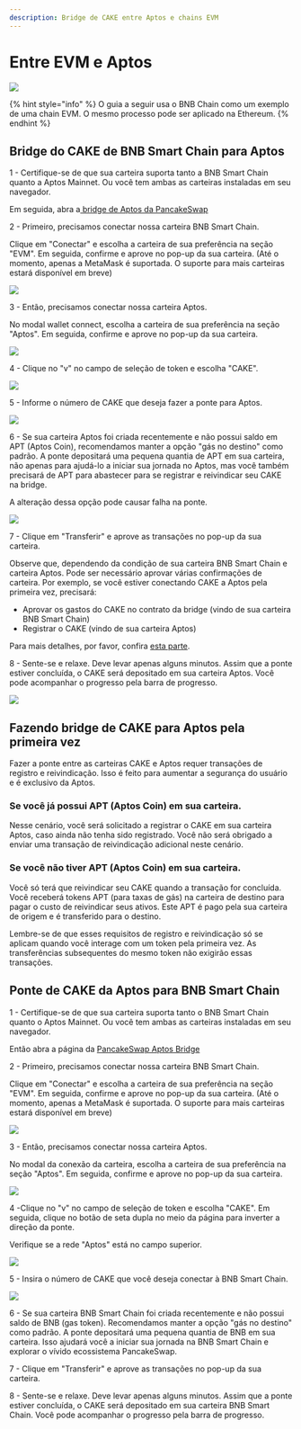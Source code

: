 ```yaml
---
description: Bridge de CAKE entre Aptos e chains EVM
---
```


# Entre EVM e Aptos



![](https://1397868517-files.gitbook.io/\~/files/v0/b/gitbook-x-prod.appspot.com/o/spaces%2F-MHREX7DHcljbY5IkjgJ-1972196547%2Fuploads%2FhbVsTxyjJyeQ4nitrT2R%2Fimage.png?alt=media\&token=87135c3d-49f3-451b-9916-b3e75b175285)

{% hint style="info" %}
O guia a seguir usa o BNB Chain como um exemplo de uma chain EVM. O mesmo processo pode ser aplicado na Ethereum.
{% endhint %}

## Bridge do CAKE de BNB Smart Chain para Aptos&#x20;

1 - Certifique-se de que sua carteira suporta tanto a BNB Smart Chain quanto a Aptos Mainnet. Ou você tem ambas as carteiras instaladas em seu navegador.&#x20;

Em seguida, abra a[ bridge de Aptos da PancakeSwap](https://bridge.pancakeswap.finance/aptos)

2 - Primeiro, precisamos conectar nossa carteira BNB Smart Chain.

Clique em "Conectar" e escolha a carteira de sua preferência na seção "EVM". Em seguida, confirme e aprove no pop-up da sua carteira. (Até o momento, apenas a MetaMask é suportada. O suporte para mais carteiras estará disponível em breve)

![](<../../.gitbook/assets/image (7) (1) (2).png>)

3 - Então, precisamos conectar nossa carteira Aptos.&#x20;

No modal wallet connect, escolha a carteira de sua preferência na seção "Aptos". Em seguida, confirme e aprove no pop-up da sua carteira.

![](<../../.gitbook/assets/image (8) (1) (2).png>)

4 - Clique no "v" no campo de seleção de token e escolha "CAKE".

![](<../../.gitbook/assets/image (10).png>)

5 - Informe o número de CAKE que deseja fazer a ponte para Aptos.

![](<../../.gitbook/assets/image (9) (4).png>)

6 - Se sua carteira Aptos foi criada recentemente e não possui saldo em APT (Aptos Coin), recomendamos manter a opção "gás no destino" como padrão. A ponte depositará uma pequena quantia de APT em sua carteira, não apenas para ajudá-lo a iniciar sua jornada no Aptos, mas você também precisará de APT para abastecer para se registrar e reivindicar seu CAKE na bridge.&#x20;

A alteração dessa opção pode causar falha na ponte.

![](<../../.gitbook/assets/image (6) (5).png>)

7 - Clique em "Transferir" e aprove as transações no pop-up da sua carteira.&#x20;

Observe que, dependendo da condição de sua carteira BNB Smart Chain e carteira Aptos. Pode ser necessário aprovar várias confirmações de carteira. Por exemplo, se você estiver conectando CAKE a Aptos pela primeira vez, precisará:&#x20;

* Aprovar os gastos do CAKE no contrato da bridge (vindo de sua carteira BNB Smart Chain)&#x20;
* Registrar o CAKE (vindo de sua carteira Aptos)&#x20;

Para mais detalhes, por favor, confira [esta parte](entre-evm-e-aptos.md#bridging-cake-to-aptos-for-the-first-time).



8 - Sente-se e relaxe. Deve levar apenas alguns minutos. Assim que a ponte estiver concluída, o CAKE será depositado em sua carteira Aptos. Você pode acompanhar o progresso pela barra de progresso.

![](<../../.gitbook/assets/image (5) (3).png>)

## Fazendo bridge de CAKE para Aptos pela primeira vez <a href="#bridging-cake-to-aptos-for-the-first-time" id="bridging-cake-to-aptos-for-the-first-time"></a>

Fazer a ponte entre as carteiras CAKE e Aptos requer transações de registro e reivindicação. Isso é feito para aumentar a segurança do usuário e é exclusivo da Aptos.&#x20;

### Se você já possui APT (Aptos Coin) em sua carteira.&#x20;

Nesse cenário, você será solicitado a registrar o CAKE em sua carteira Aptos, caso ainda não tenha sido registrado. Você não será obrigado a enviar uma transação de reivindicação adicional neste cenário.&#x20;

### Se você não tiver APT (Aptos Coin) em sua carteira.&#x20;

Você só terá que reivindicar seu CAKE quando a transação for concluída. Você receberá tokens APT (para taxas de gás) na carteira de destino para pagar o custo de reivindicar seus ativos. Este APT é pago pela sua carteira de origem e é transferido para o destino.&#x20;

Lembre-se de que esses requisitos de registro e reivindicação só se aplicam quando você interage com um token pela primeira vez. As transferências subsequentes do mesmo token não exigirão essas transações.&#x20;

## Ponte de CAKE da Aptos para BNB Smart Chain&#x20;

1 - Certifique-se de que sua carteira suporta tanto o BNB Smart Chain quanto o Aptos Mainnet. Ou você tem ambas as carteiras instaladas em seu navegador.&#x20;

Então abra a página da [PancakeSwap Aptos Bridge](https://bridge.pancakeswap.finance/aptos)

2 - Primeiro, precisamos conectar nossa carteira BNB Smart Chain.

Clique em "Conectar" e escolha a carteira de sua preferência na seção "EVM". Em seguida, confirme e aprove no pop-up da sua carteira. (Até o momento, apenas a MetaMask é suportada. O suporte para mais carteiras estará disponível em breve)

![](<../../.gitbook/assets/image (11) (4).png>)

3 - Então, precisamos conectar nossa carteira Aptos.&#x20;

No modal da conexão da carteira, escolha a carteira de sua preferência na seção "Aptos". Em seguida, confirme e aprove no pop-up da sua carteira.

![](<../../.gitbook/assets/image (1) (5).png>)

4 -Clique no "v" no campo de seleção de token e escolha "CAKE". Em seguida, clique no botão de seta dupla no meio da página para inverter a direção da ponte.&#x20;

Verifique se a rede "Aptos" está no campo superior.

![](<../../.gitbook/assets/image (11) (1) (2).png>)

5 - Insira o número de CAKE que você deseja conectar à BNB Smart Chain.

![](<../../.gitbook/assets/image (2) (1) (2).png>)

6 - Se sua carteira BNB Smart Chain foi criada recentemente e não possui saldo de BNB (gas token). Recomendamos manter a opção "gás no destino" como padrão. A ponte depositará uma pequena quantia de BNB em sua carteira. Isso ajudará você a iniciar sua jornada na BNB Smart Chain e explorar o vívido ecossistema PancakeSwap.

7 - Clique em "Transferir" e aprove as transações no pop-up da sua carteira.

8 - Sente-se e relaxe. Deve levar apenas alguns minutos. Assim que a ponte estiver concluída, o CAKE será depositado em sua carteira BNB Smart Chain. Você pode acompanhar o progresso pela barra de progresso.

